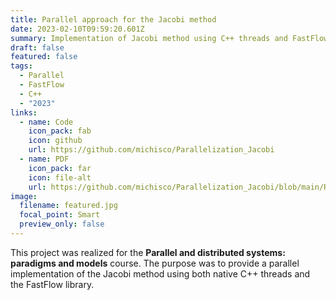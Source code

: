 ```yaml
---
title: Parallel approach for the Jacobi method
date: 2023-02-10T09:59:20.601Z
summary: Implementation of Jacobi method using C++ threads and FastFlow library
draft: false
featured: false
tags:
  - Parallel
  - FastFlow
  - C++
  - "2023"
links:
  - name: Code
    icon_pack: fab
    icon: github
    url: https://github.com/michisco/Parallelization_Jacobi
  - name: PDF
    icon_pack: far
    icon: file-alt
    url: https://github.com/michisco/Parallelization_Jacobi/blob/main/Report.pdf
image:
  filename: featured.jpg
  focal_point: Smart
  preview_only: false
---
```

This project was realized for the **Parallel and distributed systems: paradigms and models** course. The purpose was to provide a parallel implementation of the Jacobi method using both native C++ threads and the FastFlow library.